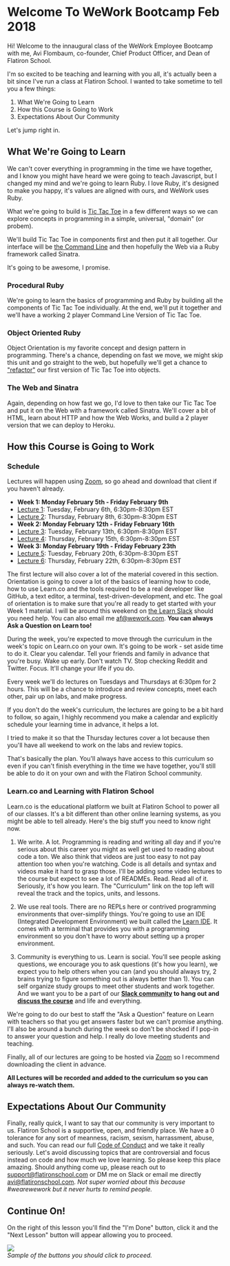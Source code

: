 # Welcome To WeWork Bootcamp Feb 2018

Hi! Welcome to the innaugural class of the WeWork Employee Bootcamp with me, Avi Flombaum, co-founder, Chief Product Officer, and Dean of Flatiron School.

I'm so excited to be teaching and learning with you all, it's actually been a bit since I've run a class at Flatiron School. I wanted to take sometime to tell you a few things:

1. What We're Going to Learn
2. How this Course is Going to Work
3. Expectations About Our Community

Let's jump right in.

## What We're Going to Learn

We can't cover everything in programming in the time we have together, and I know you might have heard we were going to teach Javascript, but I changed my mind and we're going to learn Ruby. I love Ruby, it's designed to make you happy, it's values are aligned with ours, and WeWork uses Ruby.

What we're going to build is [Tic Tac Toe](https://en.wikipedia.org/wiki/Tic-tac-toe) in a few different ways so we can explore concepts in programming in a simple, universal, "domain" (or probem).

We'll build Tic Tac Toe in components first and then put it all together. Our interface will be [the Command Line](https://en.wikipedia.org/wiki/Command-line_interface) and then hopefully the Web via a Ruby framework called Sinatra.

It's going to be awesome, I promise.

### Procedural Ruby

We're going to learn the basics of programming and Ruby by building all the components of Tic Tac Toe individually. At the end, we'll put it together and we'll have a working 2 player Command Line Version of Tic Tac Toe.

### Object Oriented Ruby

Object Orientation is my favorite concept and design pattern in programming. There's a chance, depending on fast we move, we might skip this unit and go straight to the web, but hopefully we'll get a chance to ["refactor"](https://en.wikipedia.org/wiki/Code_refactoring) our first version of Tic Tac Toe into objects.

### The Web and Sinatra

Again, depending on how fast we go, I'd love to then take our Tic Tac Toe and put it on the Web with a framework called Sinatra. We'll cover a bit of HTML, learn about HTTP and how the Web Works, and build a 2 player version that we can deploy to Heroku.

## How this Course is Going to Work

### Schedule

Lectures will happen using [Zoom](https://zoom.us/download), so go ahead and download that client if you haven't already.

* **Week 1: Monday February 5th - Friday February 9th**
* [Lecture 1](https://zoom.us/j/108747895): Tuesday, February 6th, 6:30pm-8:30pm EST
* [Lecture 2](https://zoom.us/j/862531874): Thursday, February 8th, 6:30pm-8:30pm EST
* **Week 2: Monday February 12th - Friday February 16th**
* [Lecture 3](https://zoom.us/j/165585983): Tuesday, February 13th, 6:30pm-8:30pm EST
* [Lecture 4](https://zoom.us/j/978290736): Thursday, February 15th, 6:30pm-8:30pm EST
* **Week 3: Monday February 19th - Friday February 23th**
* [Lecture 5](https://zoom.us/j/485806198): Tuesday, February 20th, 6:30pm-8:30pm EST
* [Lecture 6](https://zoom.us/j/318497280): Thursday, February 22th, 6:30pm-8:30pm EST

The first lecture will also cover a lot of the material covered in this section. Orientation is going to cover a lot of the basics of learning how to code, how to use Learn.co and the tools required to be a real developer like GitHub, a text editor, a terminal, test-driven-development, and etc. The goal of orientation is to make sure that you're all ready to get started with your Week 1 material. I will be around this weekend on [the Learn Slack](https://learn-co.slack.com/messages/G8ZUY7CP4) should you need help. You can also email me [af@wework.com](mailto:af@wework.com). **You can always Ask a Question on Learn too!**

During the week, you're expected to move through the curriculum in the week's topic on Learn.co on your own. It's going to be work - set aside time to do it. Clear you calendar. Tell your friends and family in advance that you're busy. Wake up early. Don't watch TV. Stop checking Reddit and Twitter. Focus. It'll change your life if you do.

Every week we'll do lectures on Tuesdays and Thursdays at 6:30pm for 2 hours. This will be a chance to introduce and review concepts, meet each other, pair up on labs, and make progress.

If you don't do the week's curriculum, the lectures are going to be a bit hard to follow, so again, I highly recommend you make a calendar and explicitly schedule your learning time in advance, it helps a lot.

I tried to make it so that the Thursday lectures cover a lot because then you'll have all weekend to work on the labs and review topics.

That's basically the plan. You'll always have access to this curriculum so even if you can't finish everything in the time we have together, you'll still be able to do it on your own and with the Flatiron School community.

### Learn.co and Learning with Flatiron School

Learn.co is the educational platform we built at Flatiron School to power all of our classes. It's a bit different than other online learning systems, as you might be able to tell already. Here's the big stuff you need to know right now.

1. We write. A lot. Programming is reading and writing all day and if you're serious about this career you might as well get used to reading about code a ton. We also think that videos are just too easy to not pay attention too when you're watching. Code is all details and syntax and videos make it hard to grasp those. I'll be adding some video lectures to the course but expect to see a lot of READMEs. Read. Read all of it. Seriously, it's how you learn. The "Curriculum" link on the top left will reveal the track and the topics, units, and lessons.

2. We use real tools. There are no REPLs here or contrived programming environments that over-simplify things. You're going to use an IDE (Integrated Development Environment) we built called the [Learn IDE](http://help.learn.co/the-learn-ide). It comes with a terminal that provides you with a programming environment so you don't have to worry about setting up a proper environment.

3. Community is everything to us. Learn is social. You'll see people asking questions, we encourage you to ask questions (it's how you learn), we expect you to help others when you can (and you should always try, 2 brains trying to figure something out is always better than 1). You can self organize study groups to meet other students and work together. And we want you to be a part of our **[Slack community](http://slack.learn.co) to hang out and [discuss the course](https://learn-co.slack.com/messages/G8ZUY7CP4)** and life and everything.

We're going to do our best to staff the "Ask a Question" feature on Learn with teachers so that you get answers faster but we can't promise anything. I'll also be around a bunch during the week so don't be shocked if I pop-in to answer your question and help. I really do love meeting students and teaching.

Finally, all of our lectures are going to be hosted via [Zoom](https://zoom.us) so I recommend downloading the client in advance.

**All Lectures will be recorded and added to the curriculum so you can always re-watch them.**

## Expectations About Our Community

Finally, really quick, I want to say that our community is very important to us. Flatiron School is a supportive, open, and friendly place. We have a 0 tolerance for any sort of meanness, racism, sexism, harrassment, abuse, and such. You can read our full [Code of Conduct](http://flatironschool.com/code-of-conduct/) and we take it really seriously. Let's avoid discussing topics that are controversial and focus instead on code and how much we love learning. So please keep this place amazing. Should anything come up, please reach out to [support@flatironschool.com](mailto:support@flatironschool.com) or DM me on Slack or email me directly [avi@flatironschool.com](mailto:avi@flatironschool.com). _Not super worried about this because #wearewework but it never hurts to remind people._

## Continue On!

On the right of this lesson you'll find the "I'm Done" button, click it and the "Next Lesson" button will appear allowing you to proceed.

<p>
  <img src="https://learn-co-videos.s3.amazonaws.com/learn-co-orientation/doneandnext.png" align="center" style="margin: 0 auto; text-align: center"></br>
  <em>Sample of the buttons you should click to proceed.</em>
</p>